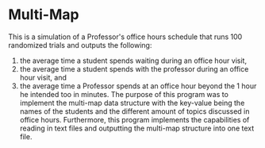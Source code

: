 # Multi-Map
This is a simulation of a Professor's office hours schedule that runs 100 randomized trials and outputs the following: 
1) the average time a student spends waiting during an office hour visit, 
2) the average time a student spends with the professor during an office hour visit, and 
3) the average time a Professor spends at an office hour beyond the 1 hour he intended too in minutes. 
The purpose of this program was to implement the multi-map data structure with the key-value being the names of the students and the different amount of topics discussed in office hours. 
Furthermore, this program implements the capabilities of reading in text files and outputting the multi-map structure into one text file. 
